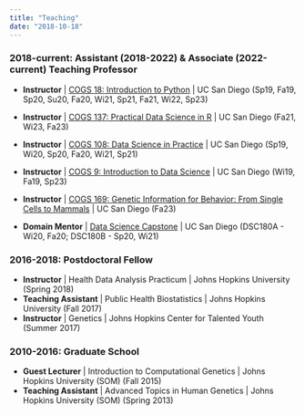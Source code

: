 ```yaml
---
title: "Teaching"
date: "2018-10-18"
---
```



### 2018-current: Assistant (2018-2022) & Associate (2022-current) Teaching Professor
- __Instructor__ | [COGS 18: Introduction to Python](https://cogs18.github.io) | UC San Diego (Sp19, Fa19, Sp20, Su20, Fa20, Wi21, Sp21, Fa21, Wi22, Sp23)
- __Instructor__ | [COGS 137: Practical Data Science in R](https://cogs137.github.io/website/) | UC San Diego (Fa21, Wi23, Fa23)
- __Instructor__ | [COGS 108: Data Science in Practice](https://github.com/COGS108) | UC San Diego (Sp19, Wi20, Sp20, Fa20, Wi21, Sp21)
- __Instructor__ | [COGS 9: Introduction to Data Science](https://cogs9.github.io/ucsd-cogs9) | UC San Diego (Wi19, Fa19, Sp23) 
- __Instructor__ | [COGS 169: Genetic Information for Behavior: From Single Cells to Mammals](https://cogs169.github.io/cogs169) | UC San Diego (Fa23)

- __Domain Mentor__ | [Data Science Capstone](https://github.com/ShanEllis/Genetic-Variation) | UC San Diego (DSC180A - Wi20, Fa20; DSC180B - Sp20, Wi21)

### 2016-2018: Postdoctoral Fellow
- __Instructor__ | Health Data Analysis Practicum | Johns Hopkins University (Spring 2018)
- __Teaching Assistant__ | Public Health Biostatistics | Johns Hopkins University (Fall 2017)
- __Instructor__ | Genetics | Johns Hopkins Center for Talented Youth (Summer 2017)

### 2010-2016: Graduate School
-  __Guest Lecturer__ | Introduction to Computational Genetics | Johns Hopkins University (SOM) (Fall 2015)
-  __Teaching Assistant__ | Advanced Topics in Human Genetics | Johns Hopkins University (SOM) (Spring 2013)
